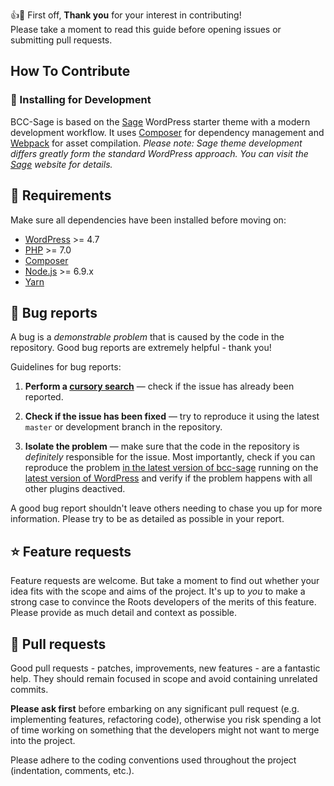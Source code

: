 :+1::tada: First off, **Thank you** for your interest in contributing! 
<br>
Please take a moment to read this guide before opening issues or submitting pull requests.   

## How To Contribute 

###  :wrench: Installing for Development

BCC-Sage is based on the [Sage](https://github.com/roots/sage) WordPress starter theme with a modern development workflow. It uses [Composer](https://getcomposer.org) for dependency management and [Webpack](https://webpack.github.io/) for asset compilation. _Please note: Sage theme development differs greatly form the standard WordPress approach. You can visit the [Sage](https://roots.io/sage/) website for details._

## :construction: Requirements

Make sure all dependencies have been installed before moving on:

* [WordPress](https://wordpress.org/) >= 4.7
* [PHP](http://php.net/manual/en/install.php) >= 7.0
* [Composer](https://getcomposer.org/download/)
* [Node.js](http://nodejs.org/) >= 6.9.x
* [Yarn](https://yarnpkg.com/en/docs/install)

<a name="bugs"></a>
## :bug: Bug reports

A bug is a _demonstrable problem_ that is caused by the code in the repository.
Good bug reports are extremely helpful - thank you!

Guidelines for bug reports:

1. **Perform a [cursory search](https://github.com/issues?q=+is%3Aissue+repo%3Abccampus%2Fbcc-sage)** &mdash; check if the issue has already been
   reported.

2. **Check if the issue has been fixed** &mdash; try to reproduce it using the
   latest `master` or development branch in the repository.

3. **Isolate the problem** &mdash; make sure that the code in the repository is
_definitely_ responsible for the issue. Most importantly, check if you can reproduce the problem [in the latest version of bcc-sage](https://github.com/BCcampus/bcc-sage/releases) running on the [latest version of WordPress](http://codex.wordpress.org/Upgrading_WordPress,) and verify if the problem happens with all other plugins deactived.

A good bug report shouldn't leave others needing to chase you up for more
information. Please try to be as detailed as possible in your report.


<a name="features"></a>
## :star: Feature requests

Feature requests are welcome. But take a moment to find out whether your idea
fits with the scope and aims of the project. It's up to *you* to make a strong
case to convince the Roots developers of the merits of this feature. Please
provide as much detail and context as possible.


<a name="pull-requests"></a>
## :metal: Pull requests

Good pull requests - patches, improvements, new features - are a fantastic
help. They should remain focused in scope and avoid containing unrelated
commits.

**Please ask first** before embarking on any significant pull request (e.g.
implementing features, refactoring code), otherwise you risk spending a lot of
time working on something that the developers might not want to merge into the
project.

Please adhere to the coding conventions used throughout the project (indentation,
comments, etc.).
